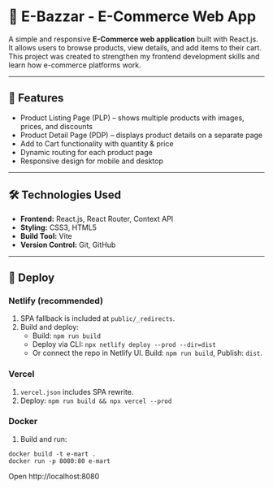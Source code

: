 # 🛒 E-Bazzar - E-Commerce Web App

A simple and responsive **E-Commerce web application** built with React.js.  
It allows users to browse products, view details, and add items to their cart.  
This project was created to strengthen my frontend development skills and learn how e-commerce platforms work.

---

## 🚀 Features

- Product Listing Page (PLP) – shows multiple products with images, prices, and discounts
- Product Detail Page (PDP) – displays product details on a separate page
- Add to Cart functionality with quantity & price
- Dynamic routing for each product page
- Responsive design for mobile and desktop

---

## 🛠️ Technologies Used

- **Frontend:** React.js, React Router, Context API
- **Styling:** CSS3, HTML5
- **Build Tool:** Vite
- **Version Control:** Git, GitHub

---

## 🚢 Deploy

### Netlify (recommended)

1. SPA fallback is included at `public/_redirects`.
2. Build and deploy:
   - Build: `npm run build`
   - Deploy via CLI: `npx netlify deploy --prod --dir=dist`
   - Or connect the repo in Netlify UI. Build: `npm run build`, Publish: `dist`.

### Vercel

1. `vercel.json` includes SPA rewrite.
2. Deploy: `npm run build && npx vercel --prod`

### Docker

1. Build and run:
```
docker build -t e-mart .
docker run -p 8080:80 e-mart
```
Open http://localhost:8080